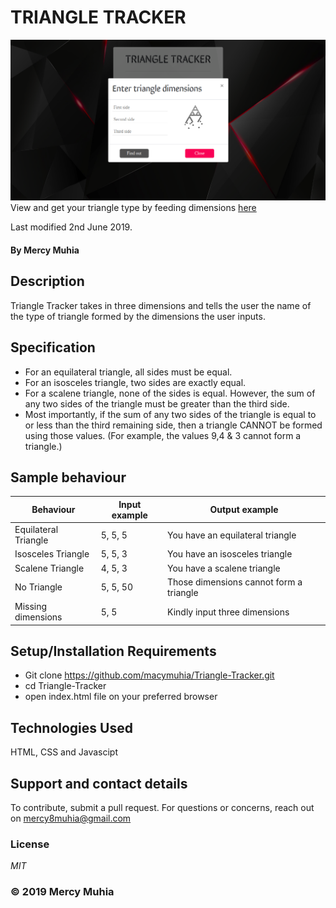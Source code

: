 # TRIANGLE TRACKER
![Portfolio Webpage Screenshot](images/Screenshot.png)
View and get your triangle type by feeding dimensions [here](https://macymuhia.github.io/Triangle-Tracker/)

Last modified 2nd June 2019.
#### By **Mercy Muhia**
## Description
Triangle Tracker takes in three dimensions and tells the user the name of the type of triangle formed by the dimensions the user inputs.
## Specification
* For an equilateral triangle, all sides must be equal.
* For an isosceles triangle, two sides are exactly equal.
* For a scalene triangle, none of the sides is equal. However, the sum of any two sides of the triangle must be greater than the third side.
* Most importantly, if the sum of any two sides of the triangle is equal to or less than the third remaining side, then a triangle CANNOT be formed using those values. (For example, the values 9,4 & 3 cannot form a triangle.)
## Sample behaviour

  Behaviour | Input example | Output example
--- | --- | ---
Equilateral Triangle | 5, 5, 5 | You have an equilateral triangle
Isosceles Triangle | 5, 5, 3 | You have an isosceles triangle
Scalene Triangle | 4, 5, 3 | You have a scalene triangle
No Triangle | 5, 5, 50 | Those dimensions cannot form a triangle
Missing dimensions | 5, 5 | Kindly input three dimensions

 
## Setup/Installation Requirements
* Git clone https://github.com/macymuhia/Triangle-Tracker.git
* cd Triangle-Tracker
* open index.html file on your preferred browser
## Technologies Used
HTML, CSS and Javascipt
## Support and contact details
To contribute, submit a pull request. 
For questions or concerns, reach out on mercy8muhia@gmail.com
### License
*MIT*

### &copy; 2019 Mercy Muhia